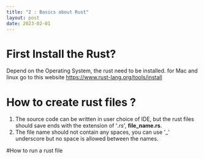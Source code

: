 ```yaml
---
title: "2 : Basics about Rust"
layout: post
date: 2023-02-01
---
```

# First Install the Rust?
Depend on the Operating System, the rust need to be installed.
for Mac and linux go to this website https://www.rust-lang.org/tools/install
# How to create rust files ?
1. The source code can be written in user choice of IDE, but the rust files should save ends with the extension of '*.rs*', **file_name.rs**.
2. The file name should not contain any spaces, you can use '_' underscore but no space is allowed between the names.

#How to run a rust file
